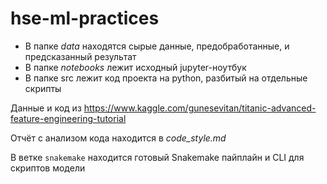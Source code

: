 # hse-ml-practices

* В папке *data* находятся сырые данные, предобработанные, и предсказанный результат
* В папке *notebooks*  лежит исходный jupyter-ноутбук
* В папке src лежит код проекта на python, разбитый на отдельные скрипты

Данные и код из https://www.kaggle.com/gunesevitan/titanic-advanced-feature-engineering-tutorial

Отчёт с анализом кода находится в *code_style.md*

В ветке `snakemake` находится готовый Snakemake пайплайн и CLI для скриптов модели 
